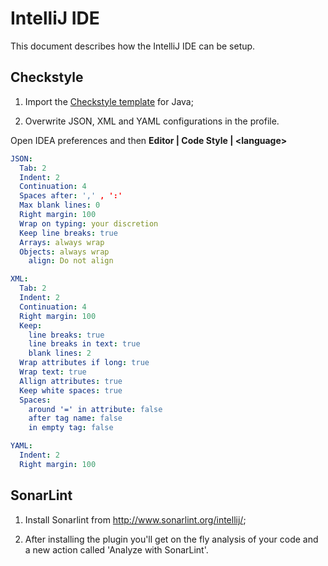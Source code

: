 # IntelliJ IDE

This document describes how the IntelliJ IDE can be setup.

## Checkstyle

1. Import the [Checkstyle template](intellij-java-google-style.xml) for Java;

1. Overwrite JSON, XML and YAML configurations in the profile.

  Open IDEA preferences and then __Editor | Code Style | \<language\>__

  ```yaml
  JSON:
    Tab: 2
    Indent: 2
    Continuation: 4
    Spaces after: ',' , ':'
    Max blank lines: 0
    Right margin: 100
    Wrap on typing: your discretion
    Keep line breaks: true
    Arrays: always wrap
    Objects: always wrap
      align: Do not align

  XML:
    Tab: 2
    Indent: 2
    Continuation: 4
    Right margin: 100
    Keep:
      line breaks: true
      line breaks in text: true
      blank lines: 2
    Wrap attributes if long: true
    Wrap text: true
    Allign attributes: true
    Keep white spaces: true
    Spaces:
      around '=' in attribute: false
      after tag name: false
      in empty tag: false

  YAML:
    Indent: 2
    Right margin: 100
  ```

## SonarLint

1. Install Sonarlint from http://www.sonarlint.org/intellij/;

1. After installing the plugin you'll get on the fly analysis of your code and a new action called 'Analyze with SonarLint'.
